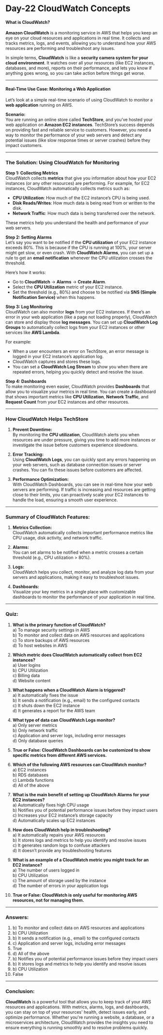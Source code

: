 # Day-22 CloudWatch Concepts

#### **What is CloudWatch?**

**Amazon CloudWatch** is a monitoring service in AWS that helps you keep an eye on your cloud resources and applications in real time. It collects and tracks metrics, logs, and events, allowing you to understand how your AWS resources are performing and troubleshoot any issues.

In simple terms, **CloudWatch** is like a **security camera system for your cloud environment**. It watches over all your resources (like EC2 instances, databases, and more), reports on their performance, and lets you know if anything goes wrong, so you can take action before things get worse.

---

#### **Real-Time Use Case: Monitoring a Web Application**

Let’s look at a simple real-time scenario of using CloudWatch to monitor a **web application** running on AWS.

**Scenario:**  
You are running an online store called **TechStore**, and you’ve hosted your web application on **Amazon EC2 instances**. TechStore’s success depends on providing fast and reliable service to customers. However, you need a way to monitor the performance of your web servers and detect any potential issues (like slow response times or server crashes) before they impact customers.

---

### **The Solution: Using CloudWatch for Monitoring**

**Step 1: Collecting Metrics**  
CloudWatch collects **metrics** that give you information about how your EC2 instances (or any other resources) are performing. For example, for EC2 instances, CloudWatch automatically collects metrics such as:

- **CPU Utilization**: How much of the EC2 instance’s CPU is being used.
- **Disk Reads/Writes**: How much data is being read from or written to the disk.
- **Network Traffic**: How much data is being transferred over the network.

These metrics help you understand the health and performance of your web servers.

**Step 2: Setting Alarms**  
Let’s say you want to be notified if the **CPU utilization** of your EC2 instance exceeds 80%. This is because if the CPU is running at 100%, your server might get slow, or even crash. With **CloudWatch Alarms**, you can set up a rule to get an **email notification** whenever the CPU utilization crosses the threshold.

Here’s how it works:
- Go to **CloudWatch** → **Alarms** → **Create Alarm**.
- Select the **CPU Utilization** metric of your EC2 instance.
- Set the threshold (e.g., 80%) and choose to be notified via **SNS (Simple Notification Service)** when this happens.

**Step 3: Log Monitoring**  
CloudWatch can also monitor **logs** from your EC2 instances. If there’s an error in your web application (like a page not loading properly), CloudWatch can store and display those **log messages**. You can set up **CloudWatch Log Groups** to automatically collect logs from your EC2 instances or other services like **AWS Lambda**.

For example:
- When a user encounters an error on TechStore, an error message is logged in your EC2 instance’s application log.
- CloudWatch captures and stores these logs.
- You can set a **CloudWatch Log Stream** to show you when there are repeated errors, helping you quickly detect and resolve the issue.

**Step 4: Dashboards**  
To make monitoring even easier, CloudWatch provides **Dashboards** that allow you to visualize your metrics in real time. You can create a dashboard that shows important metrics like **CPU Utilization**, **Network Traffic**, and **Request Count** from your EC2 instances and other resources.

---

### **How CloudWatch Helps TechStore**

1. **Prevent Downtime:**  
   By monitoring the **CPU utilization**, CloudWatch alerts you when resources are under pressure, giving you time to add more instances or investigate the issue before customers experience slowdowns.

2. **Error Tracking:**  
   Using **CloudWatch Logs**, you can quickly spot any errors happening on your web servers, such as database connection issues or server crashes. You can fix these issues before customers are affected.

3. **Performance Optimization:**  
   With CloudWatch Dashboards, you can see in real-time how your web servers are performing. If traffic is increasing and resources are getting close to their limits, you can proactively scale your EC2 instances to handle the load, ensuring a smooth user experience.

---

### **Summary of CloudWatch Features:**

1. **Metrics Collection:**  
   CloudWatch automatically collects important performance metrics like CPU usage, disk activity, and network traffic.

2. **Alarms:**  
   You can set alarms to be notified when a metric crosses a certain threshold (e.g., CPU utilization > 80%).

3. **Logs:**  
   CloudWatch helps you collect, monitor, and analyze log data from your servers and applications, making it easy to troubleshoot issues.

4. **Dashboards:**  
   Visualize your key metrics in a single place with customizable dashboards to monitor the performance of your application in real time.

---

### **Quiz:**

1. **What is the primary function of CloudWatch?**  
   a) To manage security settings in AWS  
   b) To monitor and collect data on AWS resources and applications  
   c) To store backups of AWS resources  
   d) To host websites in AWS

2. **Which metric does CloudWatch automatically collect from EC2 instances?**  
   a) User logins  
   b) CPU Utilization  
   c) Billing data  
   d) Website content

3. **What happens when a CloudWatch Alarm is triggered?**  
   a) It automatically fixes the issue  
   b) It sends a notification (e.g., email) to the configured contacts  
   c) It shuts down the EC2 instance  
   d) It generates a report for the AWS team

4. **What type of data can CloudWatch Logs monitor?**  
   a) Only server metrics  
   b) Only network traffic  
   c) Application and server logs, including error messages  
   d) Only database queries

5. **True or False: CloudWatch Dashboards can be customized to show specific metrics from different AWS services.**

6. **Which of the following AWS resources can CloudWatch monitor?**  
   a) EC2 instances  
   b) RDS databases  
   c) Lambda functions  
   d) All of the above

7. **What is the main benefit of setting up CloudWatch Alarms for your EC2 instances?**  
   a) Automatically fixes high CPU usage  
   b) Notifies you of potential performance issues before they impact users  
   c) Increases your EC2 instance’s storage capacity  
   d) Automatically scales up EC2 instances

8. **How does CloudWatch help in troubleshooting?**  
   a) It automatically repairs your AWS resources  
   b) It stores logs and metrics to help you identify and resolve issues  
   c) It generates random logs to confuse attackers  
   d) It doesn’t provide any troubleshooting features

9. **What is an example of a CloudWatch metric you might track for an EC2 instance?**  
   a) The number of users logged in  
   b) CPU Utilization  
   c) The amount of storage used by the instance  
   d) The number of errors in your application logs

10. **True or False: CloudWatch is only useful for monitoring AWS resources, not for managing them.**

---

### **Answers:**
1. b) To monitor and collect data on AWS resources and applications  
2. b) CPU Utilization  
3. b) It sends a notification (e.g., email) to the configured contacts  
4. c) Application and server logs, including error messages  
5. True  
6. d) All of the above  
7. b) Notifies you of potential performance issues before they impact users  
8. b) It stores logs and metrics to help you identify and resolve issues  
9. b) CPU Utilization  
10. False  

---

### **Conclusion:**

**CloudWatch** is a powerful tool that allows you to keep track of your AWS resources and applications. With metrics, alarms, logs, and dashboards, you can stay on top of your resources' health, detect issues early, and optimize performance. Whether you're running a website, a database, or a microservices architecture, CloudWatch provides the insights you need to ensure everything is running smoothly and to resolve problems quickly.
